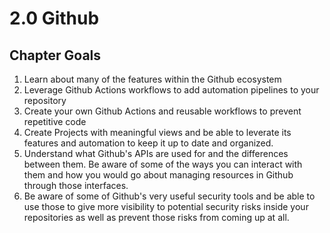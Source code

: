 # 2.0 Github

## Chapter Goals

 1. Learn about many of the features within the Github ecosystem
 2. Leverage Github Actions workflows to add automation pipelines to your repository
 3. Create your own Github Actions and reusable workflows to prevent repetitive code
 4. Create Projects with meaningful views and be able to leverate its features and automation to keep it up to date and organized.
 5. Understand what Github's APIs are used for and the differences between them.  Be aware of some of the ways you can interact with them and how you would go about managing resources in Github through those interfaces.
 6. Be aware of some of Github's very useful security tools and be able to use those to give more visibility to potential security risks inside your repositories as well as prevent those risks from coming up at all.
